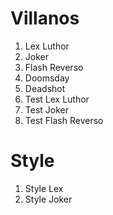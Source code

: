 
# Villanos

1. Lex Luthor
2. Joker
3. Flash Reverso
4. Doomsday
5. Deadshot
6. Test Lex Luthor 
7. Test Joker
8. Test Flash Reverso
# Style
1. Style Lex
2. Style Joker
